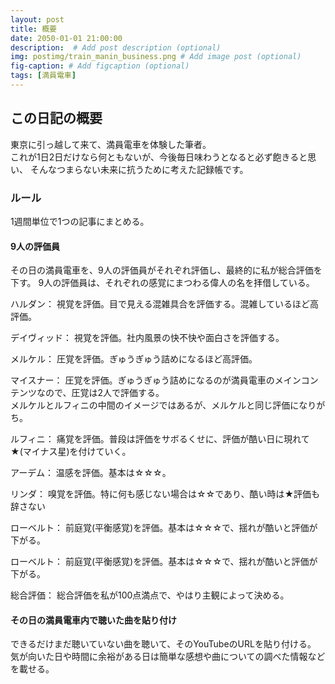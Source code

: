 ```yaml
---
layout: post
title: 概要
date: 2050-01-01 21:00:00
description:  # Add post description (optional)
img: postimg/train_manin_business.png # Add image post (optional)
fig-caption: # Add figcaption (optional)
tags: [満員電車]
---
```

## この日記の概要

東京に引っ越して来て、満員電車を体験した筆者。<br>
これが1日2日だけなら何ともないが、今後毎日味わうとなると必ず飽きると思い、
そんなつまらない未来に抗うために考えた記録帳です。

### ルール
1週間単位で1つの記事にまとめる。

#### 9人の評価員
その日の満員電車を、9人の評価員がそれぞれ評価し、最終的に私が総合評価を下す。
9人の評価員は、それぞれの感覚にまつわる偉人の名を拝借している。

ハルダン：
視覚を評価。目で見える混雑具合を評価する。混雑しているほど高評価。

デイヴィッド：
視覚を評価。社内風景の快不快や面白さを評価する。

メルケル：
圧覚を評価。ぎゅうぎゅう詰めになるほど高評価。

マイスナー：
圧覚を評価。ぎゅうぎゅう詰めになるのが満員電車のメインコンテンツなので、圧覚は2人で評価する。<br>
メルケルとルフィニの中間のイメージではあるが、メルケルと同じ評価になりがち。

ルフィニ：
痛覚を評価。普段は評価をサボるくせに、評価が酷い日に現れて★(マイナス星)を付けていく。

アーデム：
温感を評価。基本は☆☆☆。

リンダ：
嗅覚を評価。特に何も感じない場合は☆☆であり、酷い時は★評価も辞さない

ローベルト：
前庭覚(平衡感覚)を評価。基本は☆☆☆で、揺れが酷いと評価が下がる。

ローベルト：
前庭覚(平衡感覚)を評価。基本は☆☆☆で、揺れが酷いと評価が下がる。

総合評価：
総合評価を私が100点満点で、やはり主観によって決める。

#### その日の満員電車内で聴いた曲を貼り付け

できるだけまだ聴いていない曲を聴いて、そのYouTubeのURLを貼り付ける。<br>
気が向いた日や時間に余裕がある日は簡単な感想や曲についての調べた情報などを載せる。